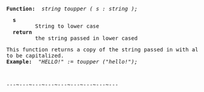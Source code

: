 <div class="mw-parser-output"><p><br />
<span id="bftoupper"></span>
</p>
<pre><b>Function:</b>  <i>string toupper ( s&#160;: string );</i>
</pre>
<pre>  <b>s</b>
         String to lower case
  <b>return</b>
         the string passed in lower cased
</pre>
<pre>This function returns a copy of the string passed in with all characters changed
to be capitalized.
<b>Example:</b>  <i>"HELLO!"&#160;:= toupper ("hello!");</i>
</pre>
<p><br />
</p>
<pre>---~---~---~---~---~---~---~---~---
</pre></div>